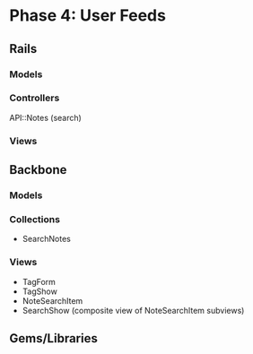 # Phase 4: User Feeds

## Rails
### Models

### Controllers
API::Notes (search)

### Views

## Backbone
### Models

### Collections
* SearchNotes

### Views
* TagForm
* TagShow
* NoteSearchItem
* SearchShow (composite view of NoteSearchItem subviews)


## Gems/Libraries
